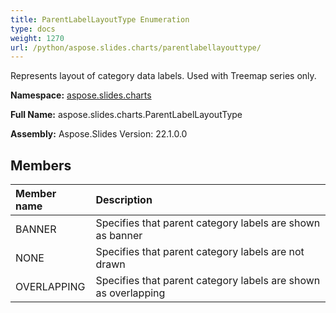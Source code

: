 ```yaml
---
title: ParentLabelLayoutType Enumeration
type: docs
weight: 1270
url: /python/aspose.slides.charts/parentlabellayouttype/
---
```


Represents layout of category data labels. Used with Treemap series only.

**Namespace:** [aspose.slides.charts](/python/aspose.slides.charts/)

**Full Name:** aspose.slides.charts.ParentLabelLayoutType

**Assembly:**  Aspose.Slides Version: 22.1.0.0

## **Members**
|**Member name**|**Description**|
| :- | :- |
|BANNER|Specifies that parent category labels are shown as banner|
|NONE|Specifies that parent category labels are not drawn|
|OVERLAPPING|Specifies that parent category labels are shown as overlapping|
